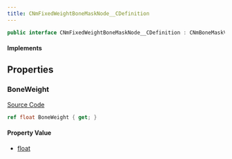 ```yaml
---
title: CNmFixedWeightBoneMaskNode__CDefinition
---
```


```csharp
public interface CNmFixedWeightBoneMaskNode__CDefinition : CNmBoneMaskValueNode__CDefinition, CNmValueNode__CDefinition, CNmGraphNode__CDefinition, ISchemaClass<CNmGraphNode__CDefinition>, ISchemaClass<CNmValueNode__CDefinition>, ISchemaClass<CNmBoneMaskValueNode__CDefinition>, ISchemaClass<CNmFixedWeightBoneMaskNode__CDefinition>, ISchemaField, ISchemaClass, INativeHandle
```

#### Implements

## Properties

### BoneWeight

[Source Code](https://github.com/swiftly-solution/swiftlys2/blob/beta/managed/src/SwiftlyS2.Generated/Schemas/Interfaces/CNmFixedWeightBoneMaskNode__CDefinition.cs#L16)

```csharp
ref float BoneWeight { get; }
```

#### Property Value

- [float](https://learn.microsoft.com/dotnet/api/system.single)

